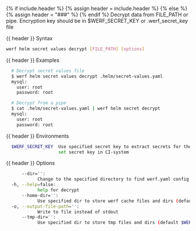 {% if include.header %}
{% assign header = include.header %}
{% else %}
{% assign header = "###" %}
{% endif %}
Decrypt data from FILE_PATH or pipe.
Encryption key should be in $WERF_SECRET_KEY or .werf_secret_key file

{{ header }} Syntax

```bash
werf helm secret values decrypt [FILE_PATH] [options]
```

{{ header }} Examples

```bash
  # Decrypt secret values file
  $ werf helm secret values decrypt .helm/secret-values.yaml
  mysql:
    user: root
    password: root

  # Decrypt from a pipe
  $ cat .helm/secret-values.yaml | werf helm secret decrypt
  mysql:
    user: root
    password: root
```

{{ header }} Environments

```bash
  $WERF_SECRET_KEY  Use specified secret key to extract secrets for the deploy; recommended way to 
                    set secret key in CI-system
```

{{ header }} Options

```bash
      --dir='':
            Change to the specified directory to find werf.yaml config
  -h, --help=false:
            help for decrypt
      --home-dir='':
            Use specified dir to store werf cache files and dirs (default $WERF_HOME or ~/.werf)
  -o, --output-file-path='':
            Write to file instead of stdout
      --tmp-dir='':
            Use specified dir to store tmp files and dirs (default $WERF_TMP_DIR or system tmp dir)
```

